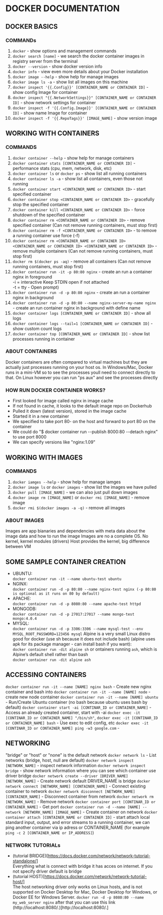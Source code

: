 # DOCKER DOCUMENTATION

## DOCKER BASICS
### COMMANDs
1. `docker` - show options and management commands<br>
2. `docker search [name]` - we search the docker container images in registry server from the terminal<br>
3. `docker --version` - show docker version info<br>
4. `docker info` - view even more details about your Docker installation<br>
5. `docker image --help` - show help for manage images<br>
6. `docker image ls -a` - show list all images on this machine<br>
7. `docker inspect '{{.Config}}' [CONTAINER_NAME or CONTAINER ID]` - show config Image for container
8. `docker inspect "{{.NetworkSettings}}" [CONTAINER_NAME or CONTAINER ID]` - show network settings for container
9. `docker inspect -f '{{.Config.Image}}' [CONTAINER_NAME or CONTAINER ID]` - show name Image for container
10. `docker inspect -f '{{.RepoTags}}' [IMAGE_NAME]` - show version image
   
## WORKING WITH CONTAINERS
### COMMANDS
1. `docker container --help` - show help for manage containers<br>
2. `docker container stats [CONTAINER_NAME or CONTAINER ID]` - performance stats (cpu, mem, network, disk, etc)<br>
3. `docker container ls` or `docker ps` - show list all running containers<br>
4. `docker container ls -a` - show list all containers, even those not running<br>
5.  `docker container start <CONTAINER_NAME or CONTAINER ID>` - start specified container<br>
6. `docker container stop <CONTAINER_NAME or CONTAINER ID>` - gracefully stop the specified container<br>
7. `docker container kill <CONTAINER_NAME or CONTAINER ID>` - force shutdown of the specified container<br>
8. `docker container rm <CONTAINER_NAME or CONTAINER ID>` - remove specified container (Can not remove running containers, must stop first)<br>
9.  `docker container rm -f <CONTAINER_NAME or CONTAINER ID>` - to remove a running container use force (-f)<br>
10. `docker container rm <CONTAINER_NAME or CONTAINER ID> <CONTAINER_NAME or CONTAINER ID> <CONTAINER_NAME or CONTAINER ID>` - remove multiple containers (Can not remove running containers, must stop first)<br>
11. `docker rm $(docker ps -aq)` - remove all containers (Can not remove running containers, must stop first)
12. `docker container run -it -p 80:80 nginx` - create an run a container nginx in foreground<br>
    -i = interactive Keep STDIN open if not attached<br>
    -t = tty - Open prompt)<br>
13. `docker container run -d -p 80:80 nginx` - create an run a container nginx in background<br>
14. `docker container run -d -p 80:80 --name nginx-server-my-name nginx` - create an run container nginx in background with define name<br>
15. `docker container logs [CONTAINER_NAME or CONTAINER ID]` - show all logs<br>
16. `docker container logs --tail=1 [CONTAINER_NAME or CONTAINER ID]` - show custom count logs<br>
17. `docker container top [CONTAINER_NAME or CONTAINER ID]` - show list processes running in container<br>

### ABOUT CONTAINERS
Docker containers are often compared to virtual machines but they are actually just processes running on your host os. In Windows/Mac, Docker runs in a mini-VM so to see the processes youll need to connect directly to that. On Linux however you can run "ps aux" and see the processes directly
    
### HOW RUN DOCKER CONTAINER WORKS?
- First looked for image called nginx in image cache
- If not found in cache, it looks to the default image repo on Dockerhub
- Pulled it down (latest version), stored in the image cache
- Started it in a new container
- We specified to take port 80- on the host and forward to port 80 on the container
- We could do "$ docker container run --publish 8000:80 --detach nginx" to use port 8000
- We can specify versions like "nginx:1.09"
   
## WORKING WITH IMAGES
### COMMANDS
1. `docker iamges --help` - show help for manage iamges<br>
2. `docker image ls` or `docker images` - show list the images we have pulled<br>
3. `docker pull [IMAGE_NAME]` - we can also just pull down images<br>
4. `docker image rm [IMAGE_NAME]` or `docker rmi [IMAGE_NAME]` - remove image<br>
5. `docker rmi $(docker images -a -q)` - remove all images<br>

### ABOUT IMAGES
Images are app bianaries and dependencies with meta data about the image data and how to run the image
Images are no a complete OS. No kernel, kernel modules (drivers)
Host provides the kernel, big difference between VM

## SOME SAMPLE CONTAINER CREATION
- UBUNTU:<br>
`docker container run -it --name ubuntu-test ubuntu`
- NGINX:<br>
`docker container run -d -p 80:80 --name nginx-test nginx (-p 80:80 is optional as it runs on 80 by default)` 
- APACHE:<br>
`docker container run -d -p 8080:80 --name apache-test httpd` 
- MONGODB:<br>
`docker container run -d -p 27017:27017 --name mongo-test mongo:4.0.4` 
- MYSQL:<br>
`docker container run -d -p 3306:3306 --name mysql-test --env MYSQL_ROOT_PASSWORD=123456 mysql` 
Alpine is a very small Linux distro good for docker (use sh because it does not include bash) (alpine uses apk for its package manager - can install bash if you want):<br>
`docker container run -dit alpine sh` or ontainers running `ash`, which is Alpine’s default shell rather than bash<br>
`docker container run -dit alpine ash`

## ACCESSING CONTAINERS
`docker container run -it --name [NAME] nginx bash` - Create new nginx container and bash into
`docker container run -it --name [NAME] node` - create new node container
`docker container run -it --name [NAME] ubuntu` - Run/Create Ubuntu container (no bash because ubuntu uses bash by default)
`docker container start -ai [CONTINAR_ID or CONTAINER_NAME]` - Access an already created container, start with -ai
`docker exec -it [CONTINAR_ID or CONTAINER_NAME] "/bin/sh"`, `docker exec -it [CONTINAR_ID or CONTAINER_NAME] bash` - Use exec to edit config, etc
`docker exec -it [CONTINAR_ID or CONTAINER_NAME] ping -w3 google.com` -

## NETWORKING
"bridge" or "host" or "none" is the default network
`docker network ls` - List networks (bridge, host, null are default)
`docker network inspect [NETWORK_NAME]` - inspect network information
`docker network inspect bridge` - show network information where you can see which container use driver bridge
`docker network create --driver [DRIVER_NAME] [NETWORK_NAME]` - Create network default DRIVER_NAME is bridge
`docker network connect [NETWORK_NAME] [CONTAINER_NAME]` - Connect existing container to network
`docker network disconnect [NETWORK_NAME] [CONTAINER_NAME]` - Disconnect container from network
`docker network rm [NETWORK_NAME]` - Remove network
`docker container port [CONTINAR_ID or CONTAINER_NAME]` - Get port
`docker container run -d --name [NAME] --network [NETWORK_NAME] [IMAGE_NAME]` - Create container on network
`docker container attach [CONTAINER_NAME or CONTAINER ID]` - start attach local standard input, output, and error streams to a running container, we can ping another container via ip adress or CONTAINER_NAME (for example `ping -c 2 [CONTAINER_NAME or IP_ADDRESS]`)

### NETWORK TUTORIALs
- (tutorial BRIDGE)[https://docs.docker.com/network/network-tutorial-standalone/]<br>
  Everything what is connect with bridge it has acces on internet. If you not specify driver default is bridge
- (tutorial HOST)[https://docs.docker.com/network/network-tutorial-host/]<br>
  The host networking driver only works on Linux hosts, and is not supported on Docker Desktop for Mac, Docker Desktop for Windows, or Docker EE for Windows Server. `docker run -d -p 8080:80 --name my_web_server nginx` after that you can use this link (http://localhost:8080/.)[http://localhost:8080/.]
  